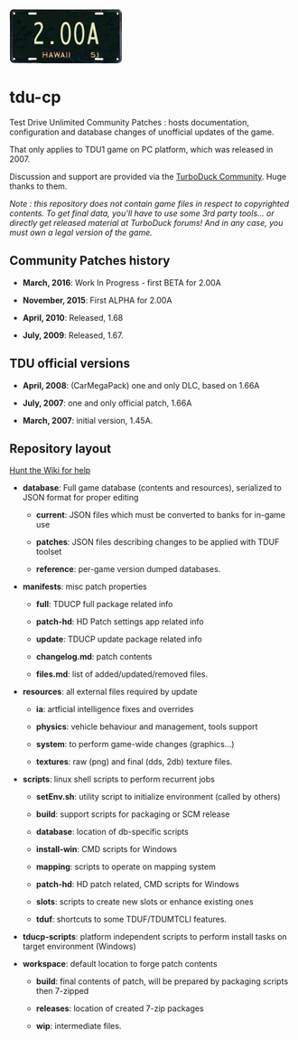 ![License Splash](https://github.com/djey47/tdu-cp/raw/master/license_splash.png)

# tdu-cp
Test Drive Unlimited Community Patches : hosts documentation, configuration and database changes of unofficial updates of the game.

That only applies to TDU1 game on PC platform, which was released in 2007.

Discussion and support are provided via the [TurboDuck Community](http://forum.turboduck.net/forums/51-tdu-mod-shop). Huge thanks to them.

*Note : this repository does not contain game files in respect to copyrighted contents. To get final data, you'll have to use some 3rd party tools... or directly get released material at TurboDuck forums! And in any case, you must own a legal version of the game.*


## Community Patches history

- **March, 2016**: Work In Progress - first BETA for 2.00A

- **November, 2015**: First ALPHA for 2.00A

- **April, 2010**: Released, 1.68

- **July, 2009**: Released, 1.67.

## TDU official versions

- **April, 2008**: (CarMegaPack) one and only DLC, based on 1.66A

- **July, 2007**: one and only official patch, 1.66A

- **March, 2007**: initial version, 1.45A.

## Repository layout

[Hunt the Wiki for help](https://github.com/djey47/tdu-cp/wiki)

- **database**: Full game database (contents and resources), serialized to JSON format for proper editing

    - **current**: JSON files which must be converted to banks for in-game use
    
    - **patches**: JSON files describing changes to be applied with TDUF toolset

    - **reference**: per-game version dumped databases.

- **manifests**: misc patch properties

    - **full**: TDUCP full package related info
    
    - **patch-hd**: HD Patch settings app related info
    
    - **update**: TDUCP update package related info
    
    - **changelog.md**: patch contents

    - **files.md**: list of added/updated/removed files.
  
- **resources**: all external files required by update

    - **ia**: artficial intelligence fixes and overrides

    - **physics**: vehicle behaviour and management, tools support

    - **system**: to perform game-wide changes (graphics...)

    - **textures**: raw (png) and final (dds, 2db) texture files.

- **scripts**: linux shell scripts to perform recurrent jobs

    - **setEnv.sh**: utility script to initialize environment (called by others)
    
    - **build**: support scripts for packaging or SCM release

    - **database**: location of db-specific scripts

    - **install-win**: CMD scripts for Windows

    - **mapping**: scripts to operate on mapping system

    - **patch-hd**: HD patch related, CMD scripts for Windows
    
    - **slots**: scripts to create new slots or enhance existing ones

    - **tduf**: shortcuts to some TDUF/TDUMTCLI features.
    
- **tducp-scripts**: platform independent scripts to perform install tasks on target environment (Windows)

- **workspace**: default location to forge patch contents

    - **build**: final contents of patch, will be prepared by packaging scripts then 7-zipped

    - **releases**: location of created 7-zip packages
    
    - **wip**: intermediate files.
